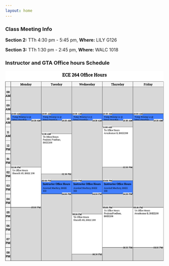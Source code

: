```yaml
---
layout: home
---
```

### **Class Meeting Info**
<b>Section 2:</b> TTh 4:30 pm - 5:45 pm, <b>Where:</b> LILY G126

<b>Section 3:</b> TTh 1:30 pm - 2:45 pm, <b>Where:</b> WALC 1018

### **Instructor and GTA Office hours Schedule**

![schedule2023](/static_files/fig/schedule2023.png)